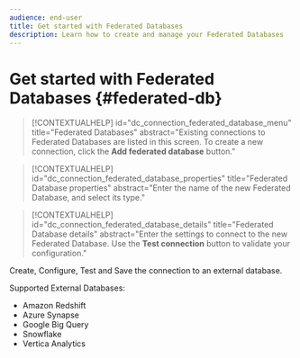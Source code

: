 ```yaml
---
audience: end-user
title: Get started with Federated Databases
description: Learn how to create and manage your Federated Databases
---
```

# Get started with Federated Databases {#federated-db}


>[!CONTEXTUALHELP]
>id="dc_connection_federated_database_menu"
>title="Federated Databases"
>abstract="Existing connections to Federated Databases are listed in this screen. To create a new connection, click the **Add federated database** button."


>[!CONTEXTUALHELP]
>id="dc_connection_federated_database_properties"
>title="Federated Database properties"
>abstract="Enter the name of the new Federated Database, and select its type."


>[!CONTEXTUALHELP]
>id="dc_connection_federated_database_details"
>title="Federated Database details"
>abstract="Enter the settings to connect to the new Federated Database. Use the **Test connection** button to validate your configuration."


Create, Configure, Test and Save the connection to an external database.

Supported External Databases:

* Amazon Redshift
* Azure Synapse
* Google Big Query
* Snowflake
* Vertica Analytics
